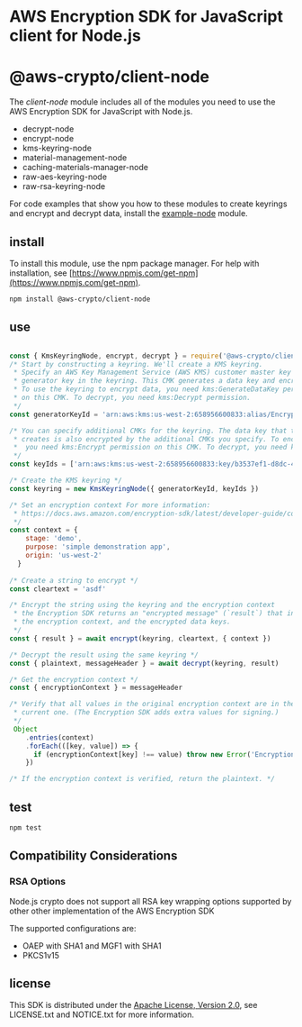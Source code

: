 # AWS Encryption SDK for JavaScript client for Node.js

# @aws-crypto/client-node

The *client-node* module includes all of the modules you need to use the AWS Encryption SDK for
JavaScript with Node.js. 

* decrypt-node
* encrypt-node
* kms-keyring-node
* material-management-node
* caching-materials-manager-node
* raw-aes-keyring-node
* raw-rsa-keyring-node

For code examples that show you how to these modules to create keyrings and encrypt and decrypt data, install the [example-node](https://github.com/awslabs/aws-encryption-sdk-javascript/tree/master/modules/example-node) module. 
## install

To install this module, use the npm package manager. For help with installation, see
[https://www.npmjs.com/get-npm](https://www.npmjs.com/get-npm). 

```sh
npm install @aws-crypto/client-node
```

## use

```javascript

const { KmsKeyringNode, encrypt, decrypt } = require('@aws-crypto/client-node')
/* Start by constructing a keyring. We'll create a KMS keyring.
 * Specify an AWS Key Management Service (AWS KMS) customer master key (CMK) to be the
 * generator key in the keyring. This CMK generates a data key and encrypts it. 
 * To use the keyring to encrypt data, you need kms:GenerateDataKey permission 
 * on this CMK. To decrypt, you need kms:Decrypt permission. 
 */
const generatorKeyId = 'arn:aws:kms:us-west-2:658956600833:alias/EncryptDecrypt'

/* You can specify additional CMKs for the keyring. The data key that the generator key
 * creates is also encrypted by the additional CMKs you specify. To encrypt data, 
 *  you need kms:Encrypt permission on this CMK. To decrypt, you need kms:Decrypt permission.
 */ 
const keyIds = ['arn:aws:kms:us-west-2:658956600833:key/b3537ef1-d8dc-4780-9f5a-55776cbb2f7f']

/* Create the KMS keyring */
const keyring = new KmsKeyringNode({ generatorKeyId, keyIds })

/* Set an encryption context For more information: 
 * https://docs.aws.amazon.com/encryption-sdk/latest/developer-guide/concepts.html#encryption-context
 */
const context = {
    stage: 'demo',
    purpose: 'simple demonstration app',
    origin: 'us-west-2'
  }
 
/* Create a string to encrypt */
const cleartext = 'asdf'

/* Encrypt the string using the keyring and the encryption context 
 * the Encryption SDK returns an "encrypted message" (`result`) that includes the ciphertext
 * the encryption context, and the encrypted data keys.
 */ 
const { result } = await encrypt(keyring, cleartext, { context })

/* Decrypt the result using the same keyring */
const { plaintext, messageHeader } = await decrypt(keyring, result)

/* Get the encryption context */
const { encryptionContext } = messageHeader

/* Verify that all values in the original encryption context are in the 
 * current one. (The Encryption SDK adds extra values for signing.) 
 */
 Object
    .entries(context)
    .forEach(([key, value]) => {
      if (encryptionContext[key] !== value) throw new Error('Encryption Context does not match expected values')
    })

/* If the encryption context is verified, return the plaintext. */

```

## test

```sh
npm test
```

## Compatibility Considerations

### RSA Options

Node.js crypto does not support all RSA key wrapping options supported by other other implementation of the AWS Encryption SDK

The supported configurations are:

* OAEP with SHA1 and MGF1 with SHA1
* PKCS1v15

## license

This SDK is distributed under the
[Apache License, Version 2.0](http://www.apache.org/licenses/LICENSE-2.0),
see LICENSE.txt and NOTICE.txt for more information.

